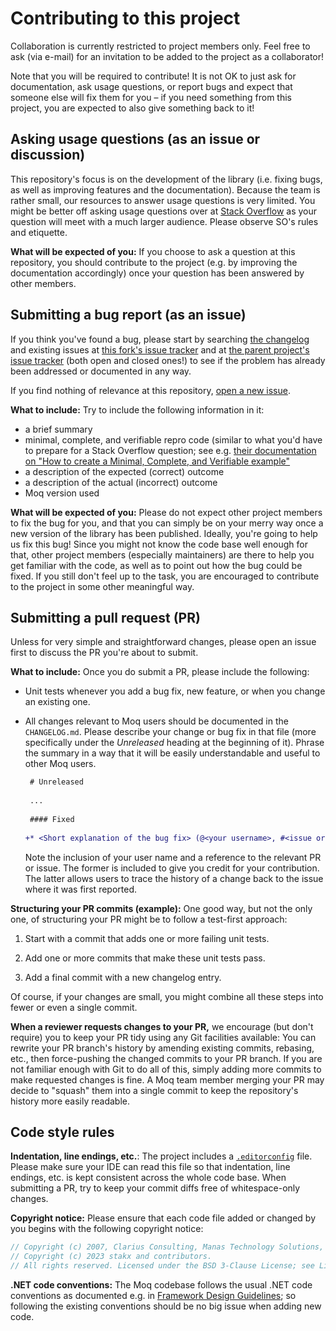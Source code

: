 # Contributing to this project

Collaboration is currently restricted to project members only. Feel free to ask (via e-mail) for an invitation to be added to the project as a collaborator!

Note that you will be required to contribute! It is not OK to just ask for documentation, ask usage questions, or report bugs and expect that someone else will fix them for you &ndash; if you need something from this project, you are expected to also give something back to it!


## Asking usage questions (as an issue or discussion)

This repository's focus is on the development of the library (i.e. fixing bugs, as well as improving features and the documentation). Because the team is rather small, our resources to answer usage questions is very limited. You might be better off asking usage questions over at [Stack Overflow](https://stackoverflow.com) as your question will meet with a much larger audience. Please observe SO's rules and etiquette.

**What will be expected of you:** If you choose to ask a question at this repository, you should contribute to the project (e.g. by improving the documentation accordingly) once your question has been answered by other members.


## Submitting a bug report (as an issue)

If you think you've found a bug, please start by searching [the changelog](https://github.com/stakx/moq/blob/v4/CHANGELOG.md) and existing issues at [this fork's issue tracker](https://github.com/stakx/moq/issues) and at [the parent project's issue tracker](https://github.com/moq/moq/issues) (both open and closed ones!) to see if the problem has already been addressed or documented in any way.

If you find nothing of relevance at this repository, [open a new issue](https://github.com/stakx/moq/issues/new).


**What to include:** Try to include the following information in it:

 * a brief summary
 * minimal, complete, and verifiable repro code (similar to what you'd have to prepare for a Stack Overflow question; see e.g. [their documentation on "How to create a Minimal, Complete, and Verifiable example"](https://stackoverflow.com/help/mcve)
 * a description of the expected (correct) outcome
 * a description of the actual (incorrect) outcome
 * Moq version used


**What will be expected of you:** Please do not expect other project members to fix the bug for you, and that you can simply be on your merry way once a new version of the library has been published. Ideally, you're going to help us fix this bug! Since you might not know the code base well enough for that, other project members (especially maintainers) are there to help you get familiar with the code, as well as to point out how the bug could be fixed. If you still don't feel up to the task, you are encouraged to contribute to the project in some other meaningful way.


## Submitting a pull request (PR)

Unless for very simple and straightforward changes, please open an issue first to discuss the PR you're about to submit.


**What to include:** Once you do submit a PR, please include the following:

 * Unit tests whenever you add a bug fix, new feature, or when you change an existing one.

 * All changes relevant to Moq users should be documented in the `CHANGELOG.md`. Please describe your change or bug fix in that file (more specifically under the _Unreleased_ heading at the beginning of it). Phrase the summary in a way that it will be easily understandable and useful to other Moq users.

   ```diff
    # Unreleased
    
    ...
    
    #### Fixed
    
   +* <Short explanation of the bug fix> (@<your username>, #<issue or PR number>)
   ```

   Note the inclusion of your user name and a reference to the relevant PR or issue. The former is included to give you credit for your contribution. The latter allows users to trace the history of a change back to the issue where it was first reported.


**Structuring your PR commits (example):** One good way, but not the only one, of structuring your PR might be to follow a test-first approach:

 1. Start with a commit that adds one or more failing unit tests.

 2. Add one or more commits that make these unit tests pass.

 3. Add a final commit with a new changelog entry.

Of course, if your changes are small, you might combine all these steps into fewer or even a single commit.


**When a reviewer requests changes to your PR,** we encourage (but don't require) you to keep your PR tidy using any Git facilities available: You can rewrite your PR branch's history by amending existing commits, rebasing, etc., then force-pushing the changed commits to your PR branch. If you are not familiar enough with Git to do all of this, simply adding more commits to make requested changes is fine. A Moq team member merging your PR may decide to "squash" them into a single commit to keep the repository's history more easily readable.


## Code style rules

**Indentation, line endings, etc.**: The project includes a [`.editorconfig`](https://editorconfig.org/) file. Please make sure your IDE can read this file so that indentation, line endings, etc. is kept consistent across the whole code base. When submitting a PR, try to keep your commit diffs free of whitespace-only changes.


**Copyright notice:** Please ensure that each code file added or changed by you begins with the following copyright notice:

```csharp
// Copyright (c) 2007, Clarius Consulting, Manas Technology Solutions, InSTEDD, and Contributors.
// Copyright (c) 2023 stakx and contributors.
// All rights reserved. Licensed under the BSD 3-Clause License; see License.txt.
```


**.NET code conventions:** The Moq codebase follows the usual .NET code conventions as documented e.g. in [Framework Design Guidelines](https://docs.microsoft.com/en-us/dotnet/standard/design-guidelines/); so following the existing conventions should be no big issue when adding new code.
